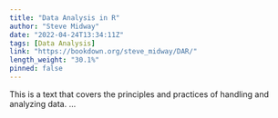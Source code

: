 ```yaml
---
title: "Data Analysis in R"
author: "Steve Midway"
date: "2022-04-24T13:34:11Z"
tags: [Data Analysis]
link: "https://bookdown.org/steve_midway/DAR/"
length_weight: "30.1%"
pinned: false
---
```


This is a text that covers the principles and practices of handling and analyzing data. ...
